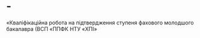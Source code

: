 # -
 «Кваліфікаційна  робота на підтвердження ступеня фахового молодшого бакалавра (ВСП  «ППФК НТУ «ХПІ»
